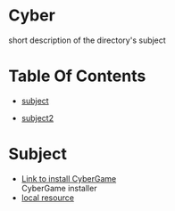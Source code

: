 <!-- press ctrl+K then V to open a preview of the MarkDown file  -->
# Cyber
short description of the directory's subject

# Table Of Contents

* [subject](#subject) 

* [subject2](#subject2) 

# Subject
* [Link to install CyberGame](https://account.cyber.games/downloads/)  <!-- note we must have 2 spaces here for a newline-->  
CyberGame installer
* [local resource](./resourceName.someFile)
